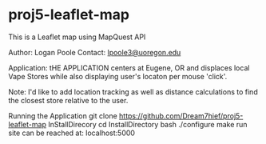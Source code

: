 # proj5-leaflet-map
This is a Leaflet map using MapQuest API 

Author: Logan Poole
Contact: lpoole3@uoregon.edu

Application:
tHE APPLICATION centers at Eugene, OR and displaces local Vape Stores while also displaying user's locaton per mouse 'click'.

Note: I'd like to add location tracking as well as distance calculations to find the closest store relative to the user.

Running the Application
git clone https://github.com/Dream7hief/proj5-leaflet-map InStallDirecory
cd InstallDirectory
bash ./configure
make run
site can be reached at: localhost:5000


